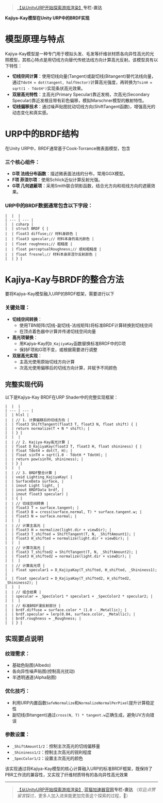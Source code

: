 > [【从UnityURP开始探索游戏渲染】](https://github.com)**专栏-直达**

**Kajiya-Kay模型在Unity URP中的BRDF实现**

# **模型原理与特点**

Kajiya-Kay模型是一种专门用于模拟头发、毛发等纤维状材质各向异性高光的光照模型，其核心特点是用切线方向替代传统法线方向计算高光反射。该模型具有以下特性：

* ‌**切线空间计算**‌：使用切线向量(Tangent)或副切线(Bitangent)替代法线向量，通过`TdotH = dot(tangent, halfVector)`计算高光强度，再转换为`TsinH = sqrt(1 - TdotH²)`实现条状高光效果。
* ‌**双层高光特性**‌：主高光(Primary Specular)靠近发梢，次高光(Secondary Specular)靠近发根且带有彩色偏移，模拟Marschner模型的散射特性。
* ‌**切线偏移技术**‌：通过噪声贴图扰动切线方向(ShiftTangent函数)，增强高光的动态变化和真实感。

# **URP中的BRDF结构**

在Unity URP中，BRDF通常基于Cook-Torrance微表面模型，包含

### 三个核心组件：

* ‌**D项 法线分布函数**‌：描述微表面法线的分布，常用GGX模型。
* ‌**F项 菲涅尔项**‌：使用Schlick近似计算反射光强。
* ‌**G项 几何遮蔽项**‌：采用Smith联合阴影函数，结合光方向和视线方向的遮蔽效果。

### URP中的BRDF数据通常包含以下字段：

```
|  |  |
| --- | --- |
|  | csharp |
|  | struct BRDF { |
|  | float3 diffuse;// 材料身颜色 |
|  | float3 specular;// 材料本身的高光颜色 |
|  | float roughness;// 粗糙度 |
|  | float perceptualRoughness;// 感知粗糙度 |
|  | float fresnel;// 材料本身菲涅尔反射颜色 |
|  | } |
```

# **Kajiya-Kay与BRDF的整合方法**

要将Kajiya-Kay模型融入URP的BRDF框架，需要进行以下

### 关键处理：

* ‌**切线空间转换**‌：
  + 使用TBN矩阵(切线-副切线-法线矩阵)将标准BRDF计算转换到切线空间
  + 在顶点着色器中计算并传递切线空间向量
* ‌**高光项替换**‌：
  + 用Kajiya-Kay的`D_KajiyaKay`函数替换标准BRDF中的D项
  + 保持F项和G项不变，或根据需要进行调整
* ‌**双层高光实现**‌：
  + 主高光使用原始切线方向计算
  + 次高光使用偏移后的切线方向计算，并赋予不同颜色

## **完整实现代码**

以下是Kajiya-Kay BRDF在URP Shader中的完整实现框架：

```
|  |  |
| --- | --- |
|  | hlsl |
|  | // 1. 计算偏移后的切线方向 |
|  | float3 ShiftTangent(float3 T, float3 N, float shift) { |
|  | return normalize(T + N * shift); |
|  | } |
|  |  |
|  | // 2. Kajiya-Kay高光计算 |
|  | float D_KajiyaKay(float3 T, float3 H, float shininess) { |
|  | float TdotH = dot(T, H); |
|  | float sinTH = sqrt(1.0 - TdotH * TdotH); |
|  | return pow(sinTH, shininess); |
|  | } |
|  |  |
|  | // 3. BRDF整合计算 |
|  | void Lighting_KajiyaKay( |
|  | SurfaceData surface, |
|  | inout Light light, |
|  | inout BRDFData brdf, |
|  | inout float3 specular) |
|  | { |
|  | // 切线空间转换 |
|  | float3 T = surface.tangent; |
|  | float3 B = cross(surface.normal, T) * surface.tangent.w; |
|  | float3 N = surface.normal; |
|  |  |
|  | // 计算主高光 |
|  | float3 H = normalize(light.dir + viewDir); |
|  | float3 T_shifted = ShiftTangent(T, N, _ShiftAmount1); |
|  | float3 H_shifted = normalize(light.dir + viewDir); |
|  |  |
|  | // 计算次高光 |
|  | float3 T_shifted2 = ShiftTangent(T, N, _ShiftAmount2); |
|  | float3 H_shifted2 = normalize(light.dir + viewDir); |
|  |  |
|  | // 计算高光项 |
|  | float specular1 = D_KajiyaKay(T_shifted, H_shifted, _Shininess1); |
|  | float specular2 = D_KajiyaKay(T_shifted2, H_shifted2, _Shininess2); |
|  |  |
|  | // 组合结果 |
|  | specular = _SpecColor1 * specular1 + _SpecColor2 * specular2; |
|  |  |
|  | // 标准BRDF漫反射部分 |
|  | brdf.diffuse = surface.color * (1.0 - _Metallic); |
|  | brdf.specular = lerp(0.04, surface.color, _Metallic); |
|  | brdf.roughness = _Roughness; |
|  | } |
```

## **实现要点说明**

### ‌**纹理需求**‌：

* 基础色贴图(Albedo)
* 各向异性噪声贴图(控制高光扰动)
* 半透明通道(Alpha贴图)

### ‌**优化技巧**‌：

* 利用URP内置函数`SafeNormalize`和`NormalizeNormalPerPixel`提升计算稳定性
* 副切线(Bitangent)通过`cross(N, T) * tangent.w`正确生成，避免UV方向错误

### ‌**参数设置**‌：

* `_ShiftAmount1/2`：控制主次高光的切线偏移量
* `_Shininess1/2`：控制主次高光的锐利程度
* `_SpecColor1/2`：设置主次高光的颜色

该实现通过将Kajiya-Kay模型的核心计算融入URP的标准BRDF框架，既保持了PBR工作流的兼容性，又实现了纤维材质特有的各向异性高光效果

---

> [【从UnityURP开始探索游戏渲染】](https://github.com):[蓝猫加速器官网](https://lanmaovqn.com/)**专栏-直达**
> （欢迎*点赞留言*探讨，更多人加入进来能更加完善这个探索的过程，🙏）

